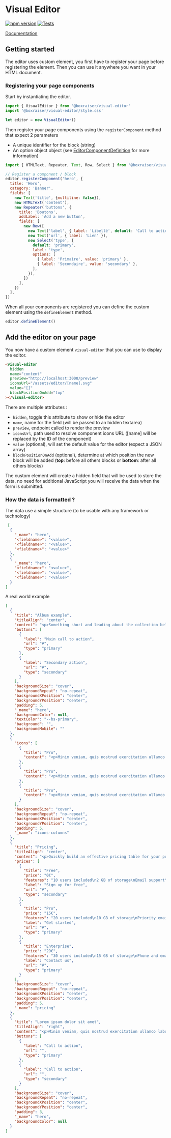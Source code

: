 # Visual Editor

[![npm version](https://badge.fury.io/js/@boxraiser%2Fvisual-editor.svg)](https://badge.fury.io/js/@boxraiser%2Fvisual-editor)
[![Tests](https://github.com/boxraiser/visual-editor/actions/workflows/test.yml/badge.svg)](https://github.com/boxraiser/visual-editor/actions/workflows/test.yml)

[Documentation](http://boxraiser.github.io/visual-editor/)

## Getting started

The editor uses custom element, you first have to register your page before registering the element. Then you can use it anywhere you want in your HTML document.

### Registering your page components

Start by instantiating the editor.

```js
import { VisualEditor } from '@boxraiser/visual-editor'
import '@boxraiser/visual-editor/style.css'

let editor = new VisualEditor()
```

Then register your page components using the `registerComponent` method that expect 2 parameters

- A unique identifier for the block (string)
- An option object object (see [EditorComponentDefinition](https://github.com/Grafikart/VisualEditor/blob/master/src/types.ts#L24) for more information)

```js
import { HTMLText, Repeater, Text, Row, Select } from '@boxraiser/visual-editor'

// Register a component / block
editor.registerComponent('hero', {
  title: 'Hero',
  category: 'Banner',
  fields: [
    new Text('title', {multiline: false}),
    new HTMLText('content'),
    new Repeater('buttons', {
      title: 'Boutons',
      addLabel: 'Add a new button',
      fields: [
        new Row([
          new Text('label', { label: 'Libellé', default: 'Call to action' }),
          new Text('url', { label: 'Lien' }),
          new Select('type', {
            default: 'primary',
            label: 'type',
            options: [
              { label: 'Primaire', value: 'primary' },
              { label: 'Secondaire', value: 'secondary' },
            ],
          }),
        ])
      ],
    })
  ],
})
```

When all your components are registered you can define the custom element using the `defineElement` method.

```js
editor.defineElement()
```

## Add the editor on your page

You now have a custom element `visual-editor` that you can use to display the editor.

```html
<visual-editor
  hidden
  name="content"
  preview="http://localhost:3000/preview"
  iconsUrl="/assets/editor/[name].svg"
  value="[]"
  blockPositionOnAdd="top"
></visual-editor>
```

There are multiple attributes :

- `hidden`, toggle this attribute to show or hide the editor
- `name`, name for the field (will be passed to an hidden textarea)
- `preview`, endpoint called to render the preview
- `iconsUrl`, path used to resolve component icons URL ([name] will be replaced by the ID of the component)
- `value` (optional), will set the default value for the editor (expect a JSON array)
- `blockPositionOnAdd` (optional), determine at which position the new block will be added (**top**: before all others blocks or **bottom**: after all others blocks)

The custom element will create a hidden field that will be used to store the data, no need for additional JavaScript you will receive the data when the form is submitted.

### How the data is formatted ?

The data use a simple structure (to be usable with any framework or technology)

```json
 [
  {
    "_name": "hero",
    "<fieldname>": "<value>",
    "<fieldname>": "<value>",
    "<fieldname>": "<value>"
  },
  {
    "_name": "hero",
    "<fieldname>": "<value>",
    "<fieldname>": "<value>",
    "<fieldname>": "<value>"
  }
]
```

A real world example

```json
[
  {
    "title": "Album example",
    "titleAlign": "center",
    "content": "<p>Something short and leading about the collection below—its contents, the creator, etc. Make it short and sweet, but not too short so folks don't simply skip over it entirely.</p>",
    "buttons": [
      {
        "label": "Main call to action",
        "url": "#",
        "type": "primary"
      },
      {
        "label": "Secondary action",
        "url": "#",
        "type": "secondary"
      }
    ],
    "backgroundSize": "cover",
    "backgroundRepeat": "no-repeat",
    "backgroundXPosition": "center",
    "backgroundYPosition": "center",
    "padding": 5,
    "_name": "hero",
    "backgroundColor": null,
    "textColor": "--bs-primary",
    "background": "",
    "backgroundMobile": ""
  },
  {
    "icons": [
      {
        "title": "Pro",
        "content": "<p>Minim veniam, quis nostrud exercitation ullamco laboris nisi ut aliquip ex ea commodo consequat. Lorem ipsum dolor sit amet.</p>"
      },
      {
        "title": "Pro",
        "content": "<p>Minim veniam, quis nostrud exercitation ullamco laboris nisi ut aliquip ex ea commodo consequat. Lorem ipsum dolor sit amet.</p>"
      },
      {
        "title": "Pro",
        "content": "<p>Minim veniam, quis nostrud exercitation ullamco laboris nisi ut aliquip ex ea commodo consequat. Lorem ipsum dolor sit amet.</p>"
      }
    ],
    "backgroundSize": "cover",
    "backgroundRepeat": "no-repeat",
    "backgroundXPosition": "center",
    "backgroundYPosition": "center",
    "padding": 5,
    "_name": "icons-columns"
  },
  {
    "title": "Pricing",
    "titleAlign": "center",
    "content": "<p>Quickly build an effective pricing table for your potential customers with this Bootstrap example. It’s built with default Bootstrap components and utilities with little customization.</p>",
    "prices": [
      {
        "title": "Free",
        "price": "0€",
        "features": "10 users included\n2 GB of storage\nEmail support\nHelp center access",
        "label": "Sign up for free",
        "url": "#",
        "type": "secondary"
      },
      {
        "title": "Pro",
        "price": "15€",
        "features": "20 users included\n10 GB of storage\nPriority email support\nHelp center access",
        "label": "Get started",
        "url": "#",
        "type": "primary"
      },
      {
        "title": "Enterprise",
        "price": "29€",
        "features": "30 users included\n15 GB of storage\nPhone and email support\nHelp center access",
        "label": "Contact us",
        "url": "#",
        "type": "primary"
      }
    ],
    "backgroundSize": "cover",
    "backgroundRepeat": "no-repeat",
    "backgroundXPosition": "center",
    "backgroundYPosition": "center",
    "padding": 5,
    "_name": "pricing"
  },
  {
    "title": "Lorem ipsum dolor sit amet",
    "titleAlign": "right",
    "content": "<p>Minim veniam, quis nostrud exercitation ullamco laboris nisi ut aliquip ex ea commodo consequat. Lorem ipsum dolor sit amet.</p>",
    "buttons": [
      {
        "label": "Call to action",
        "url": "",
        "type": "primary"
      },
      {
        "label": "Call to action",
        "url": "",
        "type": "secondary"
      }
    ],
    "backgroundSize": "cover",
    "backgroundRepeat": "no-repeat",
    "backgroundXPosition": "center",
    "backgroundYPosition": "center",
    "padding": 3,
    "_name": "hero",
    "backgroundColor": null
  }
]
```
